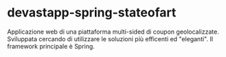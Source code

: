 # devastapp-spring-stateofart
Applicazione web di una piattaforma multi-sided di coupon geolocalizzate. Sviluppata cercando di utilizzare le soluzioni più efficenti ed "eleganti". Il framework principale è Spring.
